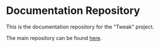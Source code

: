 # Documentation Repository

This is the documentation repository for the "Tweak" project.

The main repository can be found [here](https://github.com/ThomasKrass/tweak).
